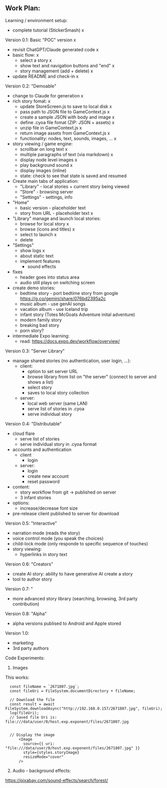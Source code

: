 Work Plan:
----------

Learning / environment setup:

- complete tutorial (StickerSmash) x

Version 0.1: Basic "POC" version x
- revisit ChatGPT/Claude generated code x
- basic flow: x
   - select a story x
   - show text and navigation buttons and "end" x
   - story management (add + delete) x
- update README and check-in x

Version 0.2: "Demoable"
- change to Claude for generation x
- rich story fomat: x
   - update StoreScreen.js to save to local disk x
   - pass path to JSON file to GameContext.js x
   - create a sample JSON with body and image x
   - define .cyoa file fomat (ZIP: JSON + assets) x
   - unzip file in GameContext.js x
   - return image assets from GameContext.js x
   - functionality: nodes, text, sounds, images, ... x
- story viewing / game engine:
   - scrollbar on long text x
   - multiple paragraphs of text (via markdown) x
   - display node level images x
   - play background sound x
   - display images (inline)
   - state: check to see that state is saved and resumed
- Create main tabs of application:
   - "Library" - local stories + current story being viewed
   - "Store" - browsing server
   - "Settings" - settings, info
- "Home"
   - basic version - placeholder text
   - story from URL - placeholder text x
- "Library" manage and launch local stories:
   - browse for local story x
   - browse (icons and titles) x
   - select to launch x
   - delete
- "Settings"
   - show logs x
   - about static text
   - implement features
      - sound effects
- fixes
   - header goes into status area
   - audio still plays on switching screen
- create demo stories:
   - bedtime story - port bedtime story from google https://g.co/gemini/share/076bd2395a2c
   - music album - use genAI songs
   - vacation album - use Iceland trip
   - infant story (Totes McGoats Adventure inital adventure)
   - modern family story
   - breaking bad story
   - porn story?
- intermediate Expo learning:
   - read: https://docs.expo.dev/workflow/overview/

Version 0.3: "Server Library"
- manage shared stories (no authentication, user login, ...):
   - client:
      - option to set server URL
      - browse library from list on "the server" (connect to server and shows a list)
      - select story
      - saves to local story collection
   - server:
      - local web server (same LAN)
      - serve list of stories in .cyoa
      - serve individual story

Version 0.4: "Distributable"
- cloud flare
   - serve list of stories
   - serve individual story in .cyoa format
- accounts and authentication
    - client
      - login
    - server:
      - login
      - create new account
      - reset password
- content:
   - story workflow from git -> published on server
   - 3 infant stories
- options:
   - increase/decrease font size
- pre-release client published to server for download

Version 0.5: "Interactive"
- narration mode (reads the story)
- voice control mode (you speak the choices)
- child-lock mode (only responde to specific sequence of touches)
- story viewing:
   - hyperlinks in story text

Version 0.6: "Creators"
- create AI story: ability to have generative AI create a story
- tool to author story

Version 0.7: "
- more advanced story library (searching, browsing, 3rd party contribution)

Version 0.8: "Alpha"
- alpha versions publised to Android and Apple stored

Version 1.0:
- marketing
- 3rd party authors




Code Experiments:

1. Images

This works:

      const fileName = `2671807.jpg`;
      const fileUri = FileSystem.documentDirectory + fileName;

      // Download the file
      const result = await FileSystem.downloadAsync("http://192.168.0.157/2671807.jpg", fileUri);
      log(fileUri);      
      // Saved file Uri is: file:///data/user/0/host.exp.exponent/files/2671807.jpg


      // Display the image
          <Image
            source={{ uri: "file:///data/user/0/host.exp.exponent/files/2671807.jpg" }}
            style={styles.storyImage}
            resizeMode="cover"
          />


2. Audio - background effects:

https://pixabay.com/sound-effects/search/forest/
